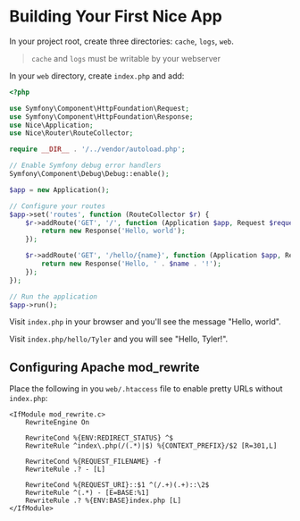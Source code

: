 Building Your First Nice App
============================

In your project root, create three directories: `cache`, `logs`, `web`. 

> `cache` and `logs` must be writable by your webserver

In your `web` directory, create `index.php` and add:

```php
<?php

use Symfony\Component\HttpFoundation\Request;
use Symfony\Component\HttpFoundation\Response;
use Nice\Application;
use Nice\Router\RouteCollector;

require __DIR__ . '/../vendor/autoload.php';

// Enable Symfony debug error handlers
Symfony\Component\Debug\Debug::enable();

$app = new Application();

// Configure your routes
$app->set('routes', function (RouteCollector $r) {
    $r->addRoute('GET', '/', function (Application $app, Request $request) {
        return new Response('Hello, world');
    });

    $r->addRoute('GET', '/hello/{name}', function (Application $app, Request $request, $name) {
        return new Response('Hello, ' . $name . '!');
    });
});

// Run the application
$app->run();
```

Visit `index.php` in your browser and you'll see the message "Hello, world".

Visit `index.php/hello/Tyler` and you will see "Hello, Tyler!".


Configuring Apache mod_rewrite
------------------------------

Place the following in you `web/.htaccess` file to enable pretty URLs without `index.php`:

```
<IfModule mod_rewrite.c>
    RewriteEngine On

    RewriteCond %{ENV:REDIRECT_STATUS} ^$
    RewriteRule ^index\.php(/(.*)|$) %{CONTEXT_PREFIX}/$2 [R=301,L]

    RewriteCond %{REQUEST_FILENAME} -f
    RewriteRule .? - [L]

    RewriteCond %{REQUEST_URI}::$1 ^(/.+)(.+)::\2$
    RewriteRule ^(.*) - [E=BASE:%1]
    RewriteRule .? %{ENV:BASE}index.php [L]
</IfModule>
```
